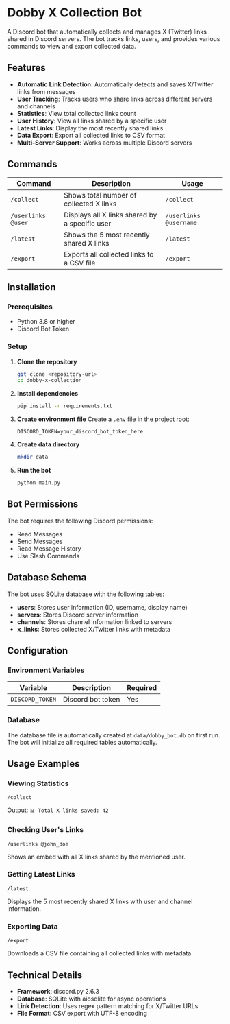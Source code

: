 # Dobby X Collection Bot

A Discord bot that automatically collects and manages X (Twitter) links shared in Discord servers. The bot tracks links, users, and provides various commands to view and export collected data.

## Features

- **Automatic Link Detection**: Automatically detects and saves X/Twitter links from messages
- **User Tracking**: Tracks users who share links across different servers and channels
- **Statistics**: View total collected links count
- **User History**: View all links shared by a specific user
- **Latest Links**: Display the most recently shared links
- **Data Export**: Export all collected links to CSV format
- **Multi-Server Support**: Works across multiple Discord servers

## Commands

| Command | Description | Usage |
|---------|-------------|-------|
| `/collect` | Shows total number of collected X links | `/collect` |
| `/userlinks @user` | Displays all X links shared by a specific user | `/userlinks @username` |
| `/latest` | Shows the 5 most recently shared X links | `/latest` |
| `/export` | Exports all collected links to a CSV file | `/export` |

## Installation

### Prerequisites

- Python 3.8 or higher
- Discord Bot Token

### Setup

1. **Clone the repository**
   ```bash
   git clone <repository-url>
   cd dobby-x-collection
   ```

2. **Install dependencies**
   ```bash
   pip install -r requirements.txt
   ```

3. **Create environment file**
   Create a `.env` file in the project root:
   ```env
   DISCORD_TOKEN=your_discord_bot_token_here
   ```

4. **Create data directory**
   ```bash
   mkdir data
   ```

5. **Run the bot**
   ```bash
   python main.py
   ```

## Bot Permissions

The bot requires the following Discord permissions:
- Read Messages
- Send Messages
- Read Message History
- Use Slash Commands

## Database Schema

The bot uses SQLite database with the following tables:

- **users**: Stores user information (ID, username, display name)
- **servers**: Stores Discord server information
- **channels**: Stores channel information linked to servers
- **x_links**: Stores collected X/Twitter links with metadata

## Configuration

### Environment Variables

| Variable | Description | Required |
|----------|-------------|----------|
| `DISCORD_TOKEN` | Discord bot token | Yes |

### Database

The database file is automatically created at `data/dobby_bot.db` on first run. The bot will initialize all required tables automatically.

## Usage Examples

### Viewing Statistics
```
/collect
```
Output: `📊 Total X links saved: 42`

### Checking User's Links
```
/userlinks @john_doe
```
Shows an embed with all X links shared by the mentioned user.

### Getting Latest Links
```
/latest
```
Displays the 5 most recently shared X links with user and channel information.

### Exporting Data
```
/export
```
Downloads a CSV file containing all collected links with metadata.

## Technical Details

- **Framework**: discord.py 2.6.3
- **Database**: SQLite with aiosqlite for async operations
- **Link Detection**: Uses regex pattern matching for X/Twitter URLs
- **File Format**: CSV export with UTF-8 encoding
